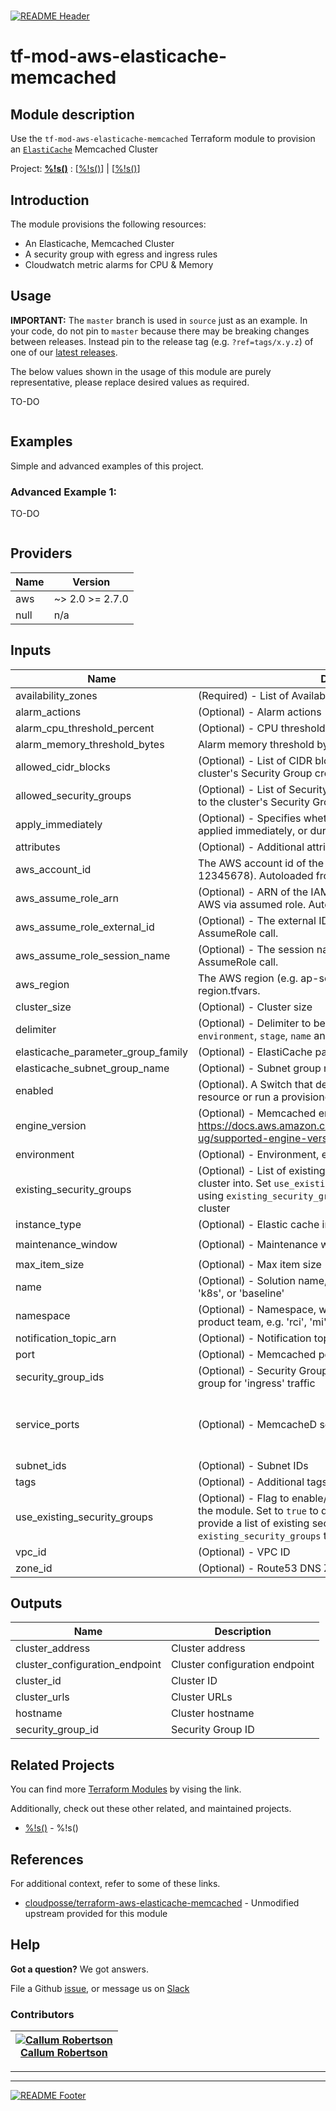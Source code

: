 <!-- 














  ** DO NOT EDIT THIS FILE
  ** 
  ** This file was automatically generated by the `build-harness`. 
  ** 1) Make all changes to `README.yaml` 
  ** 2) Run `make init` (you only need to do this once)
  ** 3) Run`make readme` to rebuild this file. 
  **
  ** (We maintain HUNDREDS of open source projects. This is how we maintain our sanity.)
  **















  -->

#

[![README Header][logo]][website]

# tf-mod-aws-elasticache-memcached

## Module description


Use the `tf-mod-aws-elasticache-memcached` Terraform module to provision an [`ElastiCache`](https://aws.amazon.com/elasticache/) Memcached Cluster




Project: **[%!s(<nil>)](%!s(<nil>))** : [[%!s(<nil>)](%!s(<nil>))] | [[%!s(<nil>)](%!s(<nil>))] 




## Introduction

The module provisions the following resources:
  - An Elasticache, Memcached Cluster
  - A security group with egress and ingress rules
  - Cloudwatch metric alarms for CPU & Memory



## Usage

**IMPORTANT:** The `master` branch is used in `source` just as an example. In your code, do not pin to `master` because there may be breaking changes between releases.
Instead pin to the release tag (e.g. `?ref=tags/x.y.z`) of one of our [latest releases](https://github.com/https://github.com/Callumccr/tf-mod-aws-elasticache-memcached/releases).


The below values shown in the usage of this module are purely representative, please replace desired values as required.

TO-DO

```hcl
```





## Examples
Simple and advanced examples of this project.

### Advanced Example 1:

TO-DO

  ```hcl
  ```


## Providers

| Name | Version |
|------|---------|
| aws | ~> 2.0 >= 2.7.0 |
| null | n/a |

## Inputs

| Name | Description | Type | Default | Required |
|------|-------------|------|---------|:-----:|
| availability\_zones | (Required) - List of Availability Zones for the cluster | `list(string)` | n/a | yes |
| alarm\_actions | (Optional) - Alarm actions | `list(string)` | `[]` | no |
| alarm\_cpu\_threshold\_percent | (Optional) - CPU threshold alarm level | `number` | `75` | no |
| alarm\_memory\_threshold\_bytes | Alarm memory threshold bytes | `number` | `10000000` | no |
| allowed\_cidr\_blocks | (Optional) - List of CIDR blocks that are allowed ingress to the cluster's Security Group created in the module | `list(string)` | `[]` | no |
| allowed\_security\_groups | (Optional) - List of Security Group IDs that are allowed ingress to the cluster's Security Group created in the module | `list(string)` | `[]` | no |
| apply\_immediately | (Optional) - Specifies whether any database modifications are applied immediately, or during the next maintenance window | `bool` | `true` | no |
| attributes | (Optional) - Additional attributes (e.g. `1`) | `list(string)` | `[]` | no |
| aws\_account\_id | The AWS account id of the provider being deployed to (e.g. 12345678). Autoloaded from account.tfvars | `string` | `""` | no |
| aws\_assume\_role\_arn | (Optional) - ARN of the IAM role when optionally connecting to AWS via assumed role. Autoloaded from account.tfvars. | `string` | `""` | no |
| aws\_assume\_role\_external\_id | (Optional) - The external ID to use when making the AssumeRole call. | `string` | `""` | no |
| aws\_assume\_role\_session\_name | (Optional) - The session name to use when making the AssumeRole call. | `string` | `""` | no |
| aws\_region | The AWS region (e.g. ap-southeast-2). Autoloaded from region.tfvars. | `string` | `""` | no |
| cluster\_size | (Optional) - Cluster size | `number` | `1` | no |
| delimiter | (Optional) - Delimiter to be used between `namespace`, `environment`, `stage`, `name` and `attributes` | `string` | `"-"` | no |
| elasticache\_parameter\_group\_family | (Optional) - ElastiCache parameter group family | `string` | `"memcached1.5"` | no |
| elasticache\_subnet\_group\_name | (Optional) - Subnet group name for the ElastiCache instance | `string` | `""` | no |
| enabled | (Optional). A Switch that decides whether to create a terraform resource or run a provisioner. Default is true | `bool` | `true` | no |
| engine\_version | (Optional) - Memcached engine version. For more info, see https://docs.aws.amazon.com/AmazonElastiCache/latest/mem-ug/supported-engine-versions.html | `string` | `"1.5.16"` | no |
| environment | (Optional) - Environment, e.g. 'dev', 'qa', 'staging', 'prod' | `string` | `""` | no |
| existing\_security\_groups | (Optional) - List of existing Security Group IDs to place the cluster into. Set `use_existing_security_groups` to `true` to enable using `existing_security_groups` as Security Groups for the cluster | `list(string)` | `[]` | no |
| instance\_type | (Optional) - Elastic cache instance type | `string` | `"cache.t2.micro"` | no |
| maintenance\_window | (Optional) - Maintenance window | `string` | `"wed:03:00-wed:04:00"` | no |
| max\_item\_size | (Optional) - Max item size | `number` | `10485760` | no |
| name | (Optional) - Solution name, e.g. 'vault', 'consul', 'keycloak', 'k8s', or 'baseline' | `string` | `""` | no |
| namespace | (Optional) - Namespace, which could be your abbreviated product team, e.g. 'rci', 'mi', 'hp', or 'core' | `string` | `""` | no |
| notification\_topic\_arn | (Optional) - Notification topic arn | `string` | `""` | no |
| port | (Optional) - Memcached port | `number` | `11211` | no |
| security\_group\_ids | (Optional) - Security Group IDs to pass to the module security group for 'ingress' traffic | `list(string)` | `[]` | no |
| service\_ports | (Optional) - MemcacheD service ports | `list(string)` | <code><pre>[<br>  "11211",<br>  "-1",<br>  "1"<br>]<br></pre></code> | no |
| subnet\_ids | (Optional) - Subnet IDs | `list(string)` | `[]` | no |
| tags | (Optional) - Additional tags | `map(string)` | `{}` | no |
| use\_existing\_security\_groups | (Optional) - Flag to enable/disable creation of Security Group in the module. Set to `true` to disable Security Group creation and provide a list of existing security Group IDs in `existing_security_groups` to place the cluster into | `bool` | `false` | no |
| vpc\_id | (Optional) - VPC ID | `string` | `""` | no |
| zone\_id | (Optional) - Route53 DNS Zone ID | `string` | `""` | no |

## Outputs

| Name | Description |
|------|-------------|
| cluster\_address | Cluster address |
| cluster\_configuration\_endpoint | Cluster configuration endpoint |
| cluster\_id | Cluster ID |
| cluster\_urls | Cluster URLs |
| hostname | Cluster hostname |
| security\_group\_id | Security Group ID |




## Related Projects

You can find more [Terraform Modules](terraform_modules) by vising the link.

Additionally, check out these other related, and maintained projects.

- [%!s(<nil>)](%!s(<nil>)) - %!s(<nil>)



## References

For additional context, refer to some of these links. 

- [cloudposse/terraform-aws-elasticache-memcached](https://github.com/cloudposse/terraform-aws-elasticache-memcached) - Unmodified upstream provided for this module



## Help

**Got a question?** We got answers. 

File a Github [issue](https://github.com/Callumccr/tf-mod-aws-elasticache-memcached/issues), or message us on [Slack][slack]


### Contributors

|  [![Callum Robertson][callumccr_avatar]][callumccr_homepage]<br/>[Callum Robertson][callumccr_homepage] |
|---|


  [callumccr_homepage]: https://www.linkedin.com/in/callum-robertson-1a55b6110/

  [callumccr_avatar]: https://media-exp1.licdn.com/dms/image/C5603AQHb_3oZMZA5YA/profile-displayphoto-shrink_200_200/0?e=1588809600&v=beta&t=5QQQAlHrm1od5fQNZwdjOtbZWvsGcgNBqFRhZWgnPx4




---



---


[![README Footer][logo]][website]

  [logo]: https://wariva-github-assets.s3.eu-west-2.amazonaws.com/logo.png
  [website]: https://www.linkedin.com/company/52152765/admin/
  [github]: https://github.com/Callumccr
  [slack]: https://wariva.slack.com
  [linkedin]: https://www.linkedin.com/in/callum-robertson-1a55b6110/
  [terraform_modules]: https://github.com/Callumccr